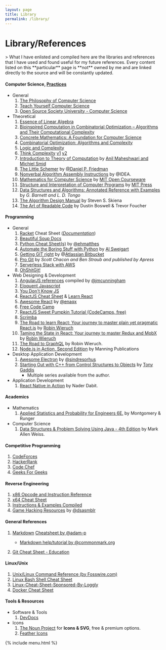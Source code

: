 ```yaml
---
layout: page
title: Library
permalink: /library/
---
```


<div class="container-blog-header">
    <h1><i class="fas fa-book-reader"></i> <span>Library/References</span></h1>
</div>

<div class="container-post">
<div class="post-content" markdown="1">
> What I have enlisted and compiled here are the libraries and references that I have used and found useful for my future references. Every content listed on this **particular** page is **not** owned by me and are linked directly to the source and will be constantly updated.

#### <i class="fas fa-layer-group"></i> **Computer Science, [Practices](/cs-practice/)**

-   General
    1. [The Philosophy of Computer Science](https://plato.stanford.edu/entries/computer-science)
    2. [Teach Yourself Computer Science](https://teachyourselfcs.com/)
    3. [Open Source Society University - Computer Science](https://github.com/ossu/computer-science)
-   Theoretical
    1. [Essence of Linear Algebra](https://www.youtube.com/playlist?list=PLZHQObOWTQDPD3MizzM2xVFitgF8hE_ab)
    2. [Bioinspired Computation in Combinatorial Optimization – Algorithms and Their Computational Complexity](http://www.bioinspiredcomputation.com/self-archived-bookNeumannWitt.pdf)
    3. [Concrete Mathematics: A Foundation for Computer Science](https://www.amazon.com/Concrete-Mathematics-Foundation-Computer-Science/dp/0201558025)
    4. [Combinatorial Optimization: Algorithms and Complexity](https://www.amazon.com/Combinatorial-Optimization-Algorithms-Complexity-Computer-ebook/dp/B00C8UQZAO)
    5. [Logic and Complexity](http://www.springer.com/us/book/9781852335656)
    6. [Think Complexity](http://www.greenteapress.com/compmod/) [v1](http://www.greenteapress.com/compmod/thinkcomplexity.pdf) [v2](http://greenteapress.com/complexity2/thinkcomplexity2.pdf)
    7. [Introduction to Theory of Computation](http://cglab.ca/~michiel/TheoryOfComputation/TheoryOfComputation.pdf) by [Anil Maheshwari and Michiel Smid](http://cglab.ca/~michiel/TheoryOfComputation/)
    8. [The Little Schemer](https://mitpress.mit.edu/books/little-schemer) by [@Daniel P. Friedman](https://mitpress.mit.edu/authors/daniel-p-friedman)
    9. [Nonverbal Algorithm Assembly Instructions](https://idea-instructions.com/) by @IDEA.
    10. [Mathematics for Computer Science](https://courses.csail.mit.edu/6.042/spring17/mcs.pdf) by [MIT Open Courseware](https://ocw.mit.edu/index.htm) <span class="fas fa-book-open" title="Currently reading - Sun Jun 24+ 21:17:08 EDT 2018"></span>
    11. [Structure and Interpretation of Computer Programs](https://mitpress.mit.edu/sites/default/files/sicp/full-text/book/book.html) by [MIT Press](https://mitpress.mit.edu/)
    12. [Data Structures and Algorithms: Annotated Reference with Examples](https://www.goodreads.com/book/show/18308002-data-structures-and-algorithms) by _G. Barnett and L. D. Tongo_ <span class="fas fa-book" title="Finished Reading July 20th-Aug 07th, 2018 Summer."></span>
    13. [The Algorithm Design Manual](https://www.amazon.com/Algorithm-Design-Manual-Steven-Skiena/dp/1849967202) by Steven S. Skiena
    14. [The Art of Readable Code](https://www.amazon.com/Art-Readable-Code-Practical-Techniques-ebook/dp/B0064CZ1XE) by Dustin Boswell & Trevor Foucher

#### <span class="fas fa-layer-group"></span> **Programming**

-   General
    1. [Racket](https://racket-lang.org/) Cheat Sheet ([_Documentation_](https://docs.racket-lang.org/racket-cheat/index.html))
    2. [Beautiful Soup Docs](https://readthedocs.org/projects/beautiful-soup-4/downloads/pdf/latest)
    3. [Python Cheat Sheet(s)](https://ehmatthes.github.io/pcc/cheatsheets/README.html) by [@ehmatthes](https://github.com/ehmatthes)
    4. [Automate the Boring Stuff with Python](http://automatetheboringstuff.com/) by [Al Sweigart](https://twitter.com/AlSweigart)
    5. [Getting GIT right](https://www.atlassian.com/git) by @[Atlassian Bitbucket](https://www.atlassian.com)
    6. [Pro Git](https://git-scm.com/book/) by _Scott Chacon and Ben Straub and published by Apress_
    7. [Serverless Stack with AWS](https://serverless-stack.com/)
    8. [OhShitGit!](https://ohshitgit.com)
-   Web Designing & Development
    1. [AngularJS references](https://github.com/jmcunningham/AngularJS-Learning) compiled by [@jmcunningham](https://github.com/jmcunningham)
    2. [Eloquent Javascript](http://eloquentjavascript.net/)
    3. [You Don't Know JS](https://github.com/getify/You-Dont-Know-JS)
    4. [ReactJS Cheat Sheet](https://reactcheatsheet.com/) & [Learn React](https://learnreact.com/)
    5. [Awesome React](https://github.com/enaqx/awesome-react) by [@enaqx](https://github.com/enaqx)
    6. [Free Code Camp](https://www.freecodecamp.org/)
    7. [ReactJS Sweet Pumpkin Tutorial (CodeCamps, free)](https://sweetpumpkins.codecamps.com/)
    8. [Scrimba](https://scrimba.com)
    9. [The Road to learn React: Your journey to master plain yet pragmatic React.js](https://www.amazon.com/gp/product/1986338827/) by [Robin Wieruch](https://www.amazon.com/Robin-Wieruch/e/B07BBS273X/ref=dp_byline_cont_ebooks_1) <span class="fas fa-book" title="Completed, Summer & Fall 2018"></span>
    10. [Taming the State in React: Your journey to master Redux and MobX](https://www.amazon.com/dp/B07CYKDQ5S) by [Robin Wieruch](https://www.amazon.com/Robin-Wieruch/e/B07BBS273X/ref=dp_byline_cont_ebooks_1) <span class="fas fa-book" title="Completed, Fall 2018 - Spring 2019 (Jan 15)"></span>
    11. [The Road to GraphQL](https://leanpub.com/the-road-to-graphql) by Robin Wieruch. <span class="fas fa-book" title="Completed, Jun-Jul Summer 2019"></span>
    12. [Node.js in Action, Second Edition](https://www.manning.com/books/node-js-in-action-second-edition) by Manning Publications <span class="fas fa-book" title="Completed, October 31 2019"></span>
-   Desktop Application Development
    1. [Awesome Electron](https://github.com/sindresorhus/awesome-electron) by [@sindresorhus](https://github.com/sindresorhus/)
    2. [Starting Out with C++ from Control Structures to Objects](https://www.amazon.com/Starting-Out-Control-Structures-Objects/dp/0134498372) by [Tony Gaddis](https://media.pearsoncmg.com/bc/abp/cs-resources/products/series.html#series,series=Gaddis)
        - Multiple series available from the author.
-   Application Development
    1. [React Native in Action](https://www.manning.com/books/react-native-in-action) by Nader Dabit. <span class="fas fa-book" title="Completed, October 11, 2019"></span>

#### <span class="fas fa-layer-group"></span> **Academics**

-   Mathematics
    1. [Applied Statistics and Probability for Engineers 6E.](https://www.amazon.com/Applied-Statistics-Probability-Engineers-Montgomery/dp/1118539710) by Montgomery & Runger <span class="fas fa-book" title="Completed, Jan-May (STAT 344) Spring 2018"></span>
-   Computer Science
    1. [Data Structures & Problem Solving Using Java - 4th Edition](https://www.amazon.com/Data-Structures-Problem-Solving-Using-dp-0321541405/dp/0321541405/ref=mt_paperback?_encoding=UTF8&me=&qid=) by Mark Allen Weiss. <span class="fas fa-book" title="Completed, May-Jun Summer 2019"></span>

#### <span class="fas fa-layer-group"></span> **Competitive Programming**

1. [CodeForces](https://codeforces.com/)
2. [HackerRank](https://www.hackerrank.com)
3. [Code Chef](https://www.codechef.com/)
4. [Geeks For Geeks](http://www.geeksforgeeks.org)

#### <span class="fas fa-layer-group"></span> **Reverse Engineering**

1. [x86 Opcode and Instruction Reference](http://ref.x86asm.net/)
2. [x64 Cheat Sheet](https://cs.brown.edu/courses/cs033/docs/guides/x64_cheatsheet.pdf)
3. [Instructions & Examples Compiled](https://scadahacker.com/library/Documents/Cheat_Sheets/Programming%20-%20x86%20Instructions%201.pdf)
4. [Game Hacking Resources](https://github.com/dsasmblr/game-hacking) by [@dsasmblr](https://github.com/dsasmblr)

#### <span class="fas fa-layer-group"></span> **General References**

1. [Markdown](https://en.wikipedia.org/wiki/Markdown) [Cheatsheet by @adam-p](https://github.com/adam-p/markdown-here/wiki/Markdown-Cheatsheet)

    - [Markdown help/tutorial by @commonmark.org](http://commonmark.org/help/tutorial/)

2. [Git Cheat Sheet - Education](https://education.github.com/git-cheat-sheet-education.pdf)

#### <span class="fas fa-layer-group"></span> **Linux/Unix**

1. [Unix/Linux Command Reference (by Fosswire.com)](https://files.fosswire.com/2007/08/fwunixref.pdf)
2. [Linux Bash Shell Cheat Sheet](https://learncodethehardway.org/unix/bash_cheat_sheet.pdf)
3. [Linux-Cheat-Sheet-Sponsored-By-Loggly](https://www.loggly.com/wp-content/uploads/2015/05/Linux-Cheat-Sheet-Sponsored-By-Loggly.pdf)
4. [Docker Cheat Sheet](https://github.com/wsargent/docker-cheat-sheet)

#### <span class="fas fa-layer-group"></span> **Tools & Resources**

-   Software & Tools
    1. [DevDocs](http://devdocs.io/)
-   Icons
    1. [The Noun Project](https://thenounproject.com) for **Icons & SVG**, free & premium options.
    2. [Feather Icons](https://feathericons.com/)

</div>
</div>
{% include menu.html %}
